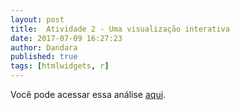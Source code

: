 ```yaml
---
layout: post
title:  Atividade 2 - Uma visualização interativa
date: 2017-07-09 16:27:23
author: Dandara
published: true
tags: [htmlwidgets, r]
---
```



Você pode acessar essa análise [aqui](https://dandaramcs.shinyapps.io/atividade2/).
